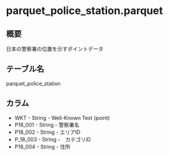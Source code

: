 # parquet_police_station.parquet

## 概要
日本の警察署の位置を示すポイントデータ

## テーブル名

parquet_police_station

## カラム

+ WKT - String - Well-Known Text (point)
+ P18_001 - String - 警察署名
+ P18_002 - String - エリアID
+ P_18_003 - String -　カテゴリiD
+ P18_004 - String - 住所